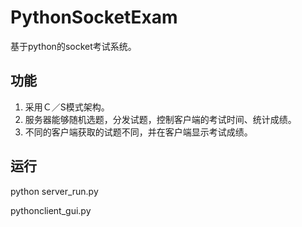 # PythonSocketExam
基于python的socket考试系统。

## 功能
1) 采用Ｃ／S模式架构。
2) 服务器能够随机选题，分发试题，控制客户端的考试时间、统计成绩。
3) 不同的客户端获取的试题不同，并在客户端显示考试成绩。

## 运行
python server_run.py 

pythonclient_gui.py

